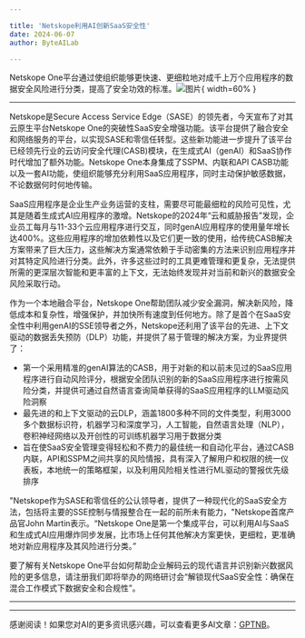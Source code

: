 ```yaml
---

title: 'Netskope利用AI创新SaaS安全性'
date: 2024-06-07
author: ByteAILab

---
```


Netskope One平台通过使组织能够更快速、更细粒地对成千上万个应用程序的数据安全风险进行分类，提高了安全功效的标准。![图片](https://ai-techpark.com/wp-content/uploads/2024/06/Netskope-960x540.jpg){ width=60% }

---


Netskope是Secure Access Service Edge（SASE）的领先者，今天宣布了对其云原生平台Netskope One的突破性SaaS安全增强功能。该平台提供了融合安全和网络服务的平台，以实现SASE和零信任转型。这些新功能进一步提升了该平台已经领先行业的云访问安全代理(CASB)模块，在生成式AI（genAI）和SaaS协作时代增加了额外功能。Netskope One本身集成了SSPM、内联和API CASB功能以及一套AI功能，使组织能够充分利用SaaS应用程序，同时主动保护敏感数据，不论数据何时何地传输。

SaaS应用程序是企业生产业务运营的支柱，需要尽可能最细粒的风险可见性，尤其是随着生成式AI应用程序的激增。Netskope的2024年“云和威胁报告”发现，企业员工每月与11-33个云应用程序进行交互，同时genAI应用程序的使用量年增长达400%。这些应用程序的增加依赖性以及它们更一致的使用，给传统CASB解决方案带来了巨大压力，这些解决方案通常依赖于手动密集的方法来识别应用程序并对其特定风险进行分类。此外，许多这些过时的工具更难管理和更复杂，无法提供所需的更深层次智能和更丰富的上下文，无法始终发现并对当前和新兴的数据安全风险采取行动。

作为一个本地融合平台，Netskope One帮助团队减少安全漏洞，解决新风险，降低成本和复杂性，增强保护，并加快所有速度到任何地方。除了是首个在SaaS安全性中利用genAI的SSE领导者之外，Netskope还利用了该平台的先进、上下文驱动的数据丢失预防（DLP）功能，并提供了易于管理的解决方案，为业界提供了：
* 第一个采用精准的genAI算法的CASB，用于对新的和以前未见过的SaaS应用程序进行自动风险评分，根据安全团队识别的新的SaaS应用程序进行按需风险分类，并提供可通过自然语言查询简单获得的SaaS应用程序的LLM驱动风险洞察
* 最先进的和上下文驱动的云DLP，涵盖1800多种不同的文件类型，利用3000多个数据标识符，机器学习和深度学习，人工智能，自然语言处理（NLP），卷积神经网络以及开创性的可训练机器学习用于数据分类
* 旨在使SaaS安全管理变得轻松和不费力的最佳统一和自动化平台，通过CASB内联，API和SSPM之间共享的风险情报，具有深入了解用户和权限的统一仪表板，本地统一的策略框架，以及利用风险相关性进行ML驱动的警报优先级排序

"Netskope作为SASE和零信任的公认领导者，提供了一种现代化的SaaS安全方法，包括将主要的SSE控制与情报整合在一起的前所未有能力，"Netskope首席产品官John Martin表示。“Netskope One是第一个集成平台，可以利用AI与SaaS和生成式AI应用爆炸同步发展，比市场上任何其他解决方案更快，更细粒，更准确地对新应用程序及其风险进行分类。”

要了解有关Netskope One平台如何帮助企业解码云的现代语言并识别新兴数据风险的更多信息，请注册我们即将举办的网络研讨会“解锁现代SaaS安全性：确保在混合工作模式下数据安全和合规性”。 

---
---
感谢阅读！如果您对AI的更多资讯感兴趣，可以查看更多AI文章：[GPTNB](https://gptnb.com)。
